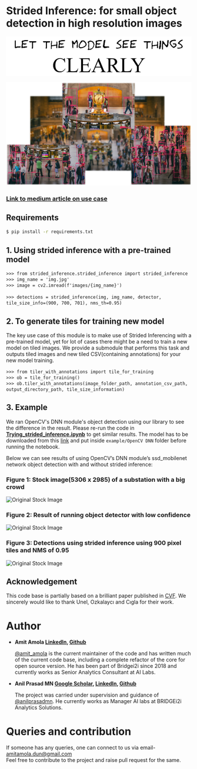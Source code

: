 # Strided Inference: for small object detection in high resolution images     

<img src="https://github.com/Bridgei2i/strided_inference/blob/master/images/let.png" width="680">

![Header.png](https://github.com/Bridgei2i/strided_inference/blob/master/images/Header.png)


### [Link to medium article on use case](https://medium.com/@amitamola/strided-inference-small-object-detection-in-high-resolution-images-dc63e23a68e1)



## Requirements
```bash
$ pip install -r requirements.txt
```


## 1. Using strided inference with a pre-trained model
```
>>> from strided_inference.strided_inference import strided_inference
>>> img_name = 'img.jpg'
>>> image = cv2.imread(f'images/{img_name}')

>>> detections = strided_inference(img, img_name, detector, tile_size_info=(900, 700, 701), nms_th=0.95)
```

## 2. To generate tiles for training new model 
The key use case of this module is to make use of Strided Inferencing with a pre-trained model, yet for lot of cases
there might be a need to train a new model on tiled images. We provide a submodule that performs this
task and outputs tiled images and new tiled CSV(containing annotations) for your new model training.

```
>>> from tiler_with_annotations import tile_for_training
>>> ob = tile_for_training()
>>> ob.tiler_with_annotations(image_folder_path, annotation_csv_path,  output_directory_path, tile_size_information)
```


## 3. Example 
We ran OpenCV's DNN module's object detection using our library to see the difference in the result. Please re-run the code in [**Trying_strided_inference.ipynb**](https://github.com/Bridgei2i/strided_inference/blob/master/example/Trying_strided_inference.ipynb) to get similar results. The model has to be downloaded from this [link](https://drive.google.com/drive/folders/1_qswvz0x0HdeLkrXiacyDkwu_hrnr0wm?usp=sharing) and put inside ```example/OpenCV DNN``` folder before running the notebook.

Below we can see results of using OpenCV’s DNN module’s ssd_mobilenet network object detection with and without strided inference:

### Figure  1: Stock image(5306 x 2985) of a substation with a big crowd
![Original Stock Image](https://github.com/Bridgei2i/strided_inference/blob/master/images/sample_img.jpg)

### Figure 2: Result of running object detector with low confidence
![Original Stock Image](https://github.com/Bridgei2i/strided_inference/blob/master/images/result_without_strided.jpg)

### Figure 3: Detections using strided inference using 900 pixel tiles and NMS of 0.95
![Original Stock Image](https://github.com/Bridgei2i/strided_inference/blob/master/images/result_with_strided.jpg)



## Acknowledgement

This code base is partially based on a brilliant paper published in [CVF](https://openaccess.thecvf.com/content_CVPRW_2019/papers/UAVision/Unel_The_Power_of_Tiling_for_Small_Object_Detection_CVPRW_2019_paper.pdf). 
We sincerely would like to thank Unel, Ozkalaycı and Cıgla for their work.



Author
==============

* __Amit Amola [LinkedIn](https://www.linkedin.com/in/amitamola/), [Github](https://github.com/amitamola)__

    [@amit_amola](https://twitter.com/amit_amola) is the current maintainer of the 
    code and has written much of the current code base, including a complete refactor 
    of the core for open source version. He has been part of Bridgei2i since 2018 and 
    currently works as Senior Analytics Consultant at AI Labs.
    
    
* __Anil Prasad MN [Google Scholar](https://scholar.google.co.in/citations?user=wbhEKCcAAAAJ&hl=en), [LinkedIn](https://www.linkedin.com/in/anilprasadmn), [Github](https://github.com/anilprasadmn)__

    The project was carried under supervision and guidance of [@anilprasadmn](https://twitter.com/anilprasadmn).
    He currently works as Manager AI labs at BRIDGEi2i Analytics Solutions.
    


Queries and contribution
========================
If someone has any queries, one can connect to us via email- amitamola.dun@gmail.com  
Feel free to contribute to the project and raise pull request for the same.
